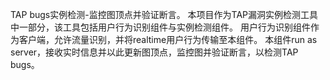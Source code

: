 TAP bugs实例检测-监控图顶点并验证断言。
本项目作为TAP漏洞实例检测工具中一部分，该工具包括用户行为识别组件与实例检测组件。
用户行为识别组件作为客户端，允许流量识别，并将realtime用户行为传输至本组件。
本组件run as server，接收实时信息并以此更新图顶点，监控图并验证断言，以检测TAP bugs。
